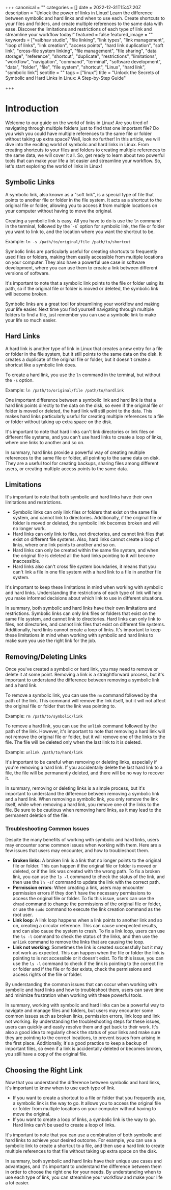 +++
canonical = ""
categories = []
date = 2022-12-31T15:47:20Z
description = "Unlock the power of links in Linux! Learn the difference between symbolic and hard links and when to use each. Create shortcuts to your files and folders, and create multiple references to the same data with ease. Discover the limitations and restrictions of each type of link and streamline your workflow today!"
featured = false
featured_image = ""
keywords = ["vaibhav studio", "file linking", "link types", "link management", "loop of links", "link creation", "access points", "hard link duplication", "soft link", "cross-file system linking", "file management", "file sharing", "data storage", "reference", "shortcut", "duplicate", "restrictions", "limitations", "workflow", "navigation", "command", "terminal", "software development", "data", "folder", "file", "file system", "shortcut", "Linux", "hard link", "symbolic link"]
seotitle = ""
tags = ["linux"]
title = "Unlock the Secrets of Symbolic and Hard Links in Linux: A Step-by-Step Guide"

+++
# Introduction

Welcome to our guide on the world of links in Linux! Are you tired of navigating through multiple folders just to find that one important file? Do you wish you could have multiple references to the same file or folder without taking up extra space? Well, look no further! In this article, we will dive into the exciting world of symbolic and hard links in Linux. From creating shortcuts to your files and folders to creating multiple references to the same data, we will cover it all. So, get ready to learn about two powerful tools that can make your life a lot easier and streamline your workflow. So, let's start exploring the world of links in Linux!

## Symbolic Links

A symbolic link, also known as a "soft link", is a special type of file that points to another file or folder in the file system. It acts as a shortcut to the original file or folder, allowing you to access it from multiple locations on your computer without having to move the original.

Creating a symbolic link is easy. All you have to do is use the `ln` command in the terminal, followed by the \`-s\` option for symbolic link, the file or folder you want to link to, and the location where you want the shortcut to be.

Example: `ln -s /path/to/original/file /path/to/shortcut`

Symbolic links are particularly useful for creating shortcuts to frequently used files or folders, making them easily accessible from multiple locations on your computer. They also have a powerful use case in software development, where you can use them to create a link between different versions of software.

It's important to note that a symbolic link points to the file or folder using its path, so if the original file or folder is moved or deleted, the symbolic link will become broken.

Symbolic links are a great tool for streamlining your workflow and making your life easier. Next time you find yourself navigating through multiple folders to find a file, just remember you can use a symbolic link to make your life so much easier.

## Hard Links

A hard link is another type of link in Linux that creates a new entry for a file or folder in the file system, but it still points to the same data on the disk. It creates a duplicate of the original file or folder, but it doesn't create a shortcut like a symbolic link does.

To create a hard link, you use the `ln` command in the terminal, but without the `-s` option.

Example: `ln /path/to/original/file /path/to/hardlink`

One important difference between a symbolic link and hard link is that a hard link points directly to the data on the disk, so even if the original file or folder is moved or deleted, the hard link will still point to the data. This makes hard links particularly useful for creating multiple references to a file or folder without taking up extra space on the disk.

It's important to note that hard links can't link directories or link files on different file systems, and you can't use hard links to create a loop of links, where one links to another and so on.

In summary, hard links provide a powerful way of creating multiple references to the same file or folder, all pointing to the same data on disk. They are a useful tool for creating backups, sharing files among different users, or creating multiple access points to the same data.

## Limitations

It's important to note that both symbolic and hard links have their own limitations and restrictions.

* Symbolic links can only link files or folders that exist on the same file system, and cannot link to directories. Additionally, if the original file or folder is moved or deleted, the symbolic link becomes broken and will no longer work.
* Hard links can only link to files, not directories, and cannot link files that exist on different file systems. Also, hard links cannot create a loop of links, where one link points to another and so on.
* Hard links can only be created within the same file system, and when the original file is deleted all the hard links pointing to it will become inaccessible.
* Hard links also can't cross file system boundaries, it means that you can't link a file in one file system with a hard link to a file in another file system.

It's important to keep these limitations in mind when working with symbolic and hard links. Understanding the restrictions of each type of link will help you make informed decisions about which link to use in different situations.

In summary, both symbolic and hard links have their own limitations and restrictions. Symbolic links can only link files or folders that exist on the same file system, and cannot link to directories. Hard links can only link to files, not directories, and cannot link files that exist on different file systems. Additionally, hard links cannot create a loop of links. It's important to keep these limitations in mind when working with symbolic and hard links to make sure you use the right link for the job.

## Removing/Deleting Links

Once you've created a symbolic or hard link, you may need to remove or delete it at some point. Removing a link is a straightforward process, but it's important to understand the difference between removing a symbolic link and a hard link.

To remove a symbolic link, you can use the `rm` command followed by the path of the link. This command will remove the link itself, but it will not affect the original file or folder that the link was pointing to.

Example: `rm /path/to/symbolic/link`

To remove a hard link, you can use the `unlink` command followed by the path of the link. However, it's important to note that removing a hard link will not remove the original file or folder, but it will remove one of the links to the file. The file will be deleted only when the last link to it is deleted.

Example: `unlink /path/to/hard/link`

It's important to be careful when removing or deleting links, especially if you're removing a hard link. If you accidentally delete the last hard link to a file, the file will be permanently deleted, and there will be no way to recover it.

In summary, removing or deleting links is a simple process, but it's important to understand the difference between removing a symbolic link and a hard link. When removing a symbolic link, you only remove the link itself, while when removing a hard link, you remove one of the links to the file. Be sure to be cautious when removing hard links, as it may lead to the permanent deletion of the file.

### Troubleshooting Common Issues

Despite the many benefits of working with symbolic and hard links, users may encounter some common issues when working with them. Here are a few issues that users may encounter, and how to troubleshoot them.

* **Broken links**: A broken link is a link that no longer points to the original file or folder. This can happen if the original file or folder is moved or deleted, or if the link was created with the wrong path. To fix a broken link, you can use the `ls -l` command to check the status of the link, and then use the `ln -sf` command to update the link with the correct path.
* **Permission errors**: When creating a link, users may encounter permission errors if they don't have the necessary permissions to access the original file or folder. To fix this issue, users can use the `chmod` command to change the permissions of the original file or folder, or use the `sudo` command to execute the link creation command as the root user.
* **Link loop**: A link loop happens when a link points to another link and so on, creating a circular reference. This can cause unexpected results, and can also cause the system to crash. To fix a link loop, users can use the `ls -l` command to check the status of the links, and then use the `unlink` command to remove the links that are causing the loop.
* **Link not working**: Sometimes the link is created successfully but it may not work as expected. This can happen when the file or folder the link is pointing to is not accessible or it doesn't exist. To fix this issue, you can use the `ls -l` command to check if the link is pointing to the correct file or folder and if the file or folder exists, check the permissions and access rights of the file or folder.

By understanding the common issues that can occur when working with symbolic and hard links and how to troubleshoot them, users can save time and minimize frustration when working with these powerful tools.

In summary, working with symbolic and hard links can be a powerful way to navigate and manage files and folders, but users may encounter some common issues such as broken links, permission errors, link loop and link not working. By understanding the troubleshooting steps for these issues, users can quickly and easily resolve them and get back to their work. It's also a good idea to regularly check the status of your links and make sure they are pointing to the correct locations, to prevent issues from arising in the first place. Additionally, it's a good practice to keep a backup of important files, so even if a link is accidentally deleted or becomes broken, you still have a copy of the original file.

## Choosing the Right Link

Now that you understand the difference between symbolic and hard links, it's important to know when to use each type of link.

* If you want to create a shortcut to a file or folder that you frequently use, a symbolic link is the way to go. It allows you to access the original file or folder from multiple locations on your computer without having to move the original.
* If you want to create a loop of links, a symbolic link is the way to go. Hard links can't be used to create a loop of links.

It's important to note that you can use a combination of both symbolic and hard links to achieve your desired outcome. For example, you can use a symbolic link to create a shortcut to a file, and then use a hard link to create multiple references to that file without taking up extra space on the disk.

In summary, both symbolic and hard links have their unique use cases and advantages, and it's important to understand the difference between them in order to choose the right one for your needs. By understanding when to use each type of link, you can streamline your workflow and make your life a lot easier.